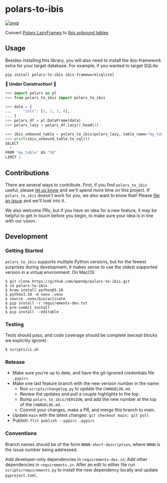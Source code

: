 # polars-to-ibis

[![pypi](https://img.shields.io/pypi/v/polars_to_ibis)](https://pypi.org/project/polars_to_ibis/)

Convert [Polars LazyFrames](https://docs.pola.rs/api/python/stable/reference/lazyframe/index.html)
to [Ibis unbound tables](https://ibis-project.org/how-to/extending/unbound_expression#unbound-tables)

## Usage

Besides installing this library, you will also need to install the ibis-framework extra for your target database. For example, if you wanted to target SQLite:

```
pip install polars-to-ibis ibis-framework[sqlite]
```

**🚧 Under Construction! 🚧**

```python
>>> import polars as pl
>>> from polars_to_ibis import polars_to_ibis

>>> data = {
...     "ints": [1, 2, 3, 4],
... }
>>> polars_df = pl.DataFrame(data)
>>> polars_lazy = polars_df.lazy().head(1)

>>> ibis_unbound_table = polars_to_ibis(polars_lazy, table_name="my_table")
>>> print(ibis_unbound_table.to_sql())
SELECT
  *
FROM "my_table" AS "t0"
LIMIT 1

```

## Contributions

There are several ways to contribute. First, if you find `polars_to_ibis` useful, please [let us know](mailto:info@opendp.org) and we'll spend more time on this project. If `polars_to_ibis` doesn't work for you, we also want to know that! Please [file an issue](https://github.com/opendp/polars-to-ibis/issues/new/choose) and we'll look into it.

We also welcome PRs, but if you have an idea for a new feature, it may be helpful to get in touch before you begin, to make sure your idea is in line with our vision.

## Development

### Getting Started

`polars_to_ibis` supports multiple Python versions, but for the fewest surprises during development, it makes sense to use the oldest supported version in a virtual environment. On MacOS:
```shell
$ git clone https://github.com/opendp/polars-to-ibis.git
$ cd polars-to-ibis
$ brew install python@3.10
$ python3.10 -m venv .venv
$ source .venv/bin/activate
$ pip install -r requirements-dev.txt
$ pre-commit install
$ pip install --editable .
```

### Testing

Tests should pass, and code coverage should be complete (except blocks we explicitly ignore):
```shell
$ scripts/ci.sh
```

### Release

- Make sure you're up to date, and have the git-ignored credentials file `.pypirc`.
- Make one last feature branch with the new version number in the name:
  - Run `scripts/changelog.py` to update the `CHANGELOG.md`.
  - Review the updates and pull a couple highlights to the top.
  - Bump `polars_to_ibis/VERSION`, and add the new number at the top of the `CHANGELOG.md`.
  - Commit your changes, make a PR, and merge this branch to main.
- Update `main` with the latest changes: `git checkout main; git pull`
- Publish: `flit publish --pypirc .pypirc`

### Conventions

Branch names should be of the form `NNNN-short-description`, where `NNNN` is the issue number being addressed.

Add developer-only dependencies in `requirements-dev.in`; Add other dependencies in `requirements.in`. After an edit to either file run `scripts/requirements.py` to install the new dependency locally and update `pyproject.toml`.
